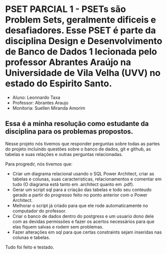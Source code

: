 # PSET PARCIAL 1 - PSETs são Problem Sets, geralmente dificeis e desafiadores. Esse PSET é parte da disciplina Design e Desenvolvimento de Banco de Dados 1 lecionada pelo professor Abrantes Araújo na Universidade de Vila Velha (UVV) no estado do Espirito Santo. 

+ Aluno: Leonnardo Taxa 
+ Professor: Abrantes Araujo 
+ Monitoria: Suellen Miranda Amorim

## Essa é a minha resolução como estudante da disciplina para os problemas propostos.

Nesse projeto nós tivemos que responder perguntas sobre todas as partes do projeto incluindo questões sobre o banco de dados, git e github, as tabelas e suas relações e outras perguntas relacionadas.

Para progredir, nós tivemos que: 
+ Criar um diagrama relacional usando o SQL Power Architect, criar as tabelas e colunas, suas caracteristicas, relacionamentos e comentar em tudo (O diagrama está tanto em .architect quanto em .pdf).
+ Gerar um script sql para a criação das tabelas e todo seu conteudo gerado a partir do progresso feito no ponto anterior com o Power Architect.
+ Melhorar o script já criado para que ele rode automaticamente no computador do professor.
+ Criar o banco de dados dentro do postgress e um usuario dono dele com as devidas permissões e fazer os acertos necessários para que elas fiquem salvas e rodem sem problemas.
+ Fazer alterações em sql para que certas constraints sejam inseridas nas colunas e tabelas.

Tudo foi feito e testado.

